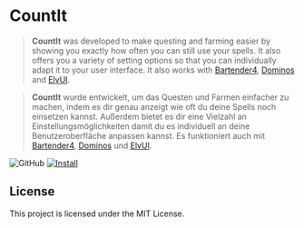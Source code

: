 # CountIt

> __CountIt__ was developed to make questing and farming easier by showing you exactly how often you can still use your spells.
It also offers you a variety of setting options so that you can individually adapt it to your user interface.
It also works with [Bartender4](https://www.curseforge.com/wow/addons/bartender4), [Dominos](https://www.curseforge.com/wow/addons/dominos) and [ElvUI](https://www.tukui.org/classic-addons.php?id=2).

> __CountIt__ wurde entwickelt, um das Questen und Farmen einfacher zu machen, indem es dir genau anzeigt wie oft du deine Spells noch einsetzen kannst.
Außerdem bietet es dir eine Vielzahl an Einstellungsmöglichkeiten damit du es individuell an deine Benutzeroberfläche anpassen kannst.
Es funktioniert auch mit [Bartender4](https://www.curseforge.com/wow/addons/bartender4), [Dominos](https://www.curseforge.com/wow/addons/dominos) und [ElvUI](https://www.tukui.org/classic-addons.php?id=2).

![GitHub](https://img.shields.io/github/license/Jayrgo/CountIt?style=flat-square)
[![Install](https://img.shields.io/badge/install-twitch-6441a5)](https://www.curseforge.com/wow/addons/countit/files)

## License

This project is licensed under the MIT License.

